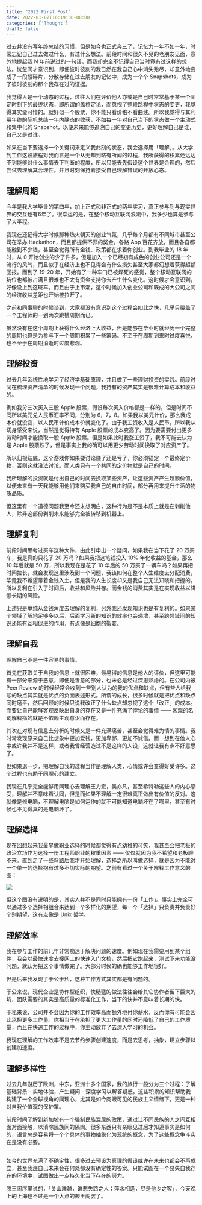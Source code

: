 ```yaml
---
title: "2022 First Post"
date: 2022-01-02T16:19:36+08:00
categories: ['Thought']
draft: false
---
```



过去并没有写年终总结的习惯，但是如今也正式奔三了，记忆力一年不如一年，时常忘记自己过去做过什么，有过什么想法。前段时间和很久不见的老朋友见面，意外地提起我 N 年前说过的一句话，而我却完全不记得自己当时竟有过这样的想法。恍忽间才意识到，即便彼时彼刻的我已然在我自己心中消失殆尽，却意外地变成了一段段碎片，分散存储在过去朋友的记忆中，成为一个个 Snapshots，成为了彼时彼刻的那个我存在过的证据。

我觉得人是一个动态的过程，过往人们在评价他人亦或是自己时常常基于某一个固定时刻下的最终状态，即所谓的盖棺定论，而忽视了整段路程中状态的变更，我觉得其实蛮可惜的。就好似一个股票，你不能只看价格不看曲线。所以我觉得与其利用年终的契机总结一年内静态的收获，不如每一年对自己当下的状态做一个主动式和集中化的 Snapshot，以便未来能够追溯自己的变更历史，更好理解自己是谁，自己又是过谁。

如果在当下要选择一个关键词来定义我此刻的状态，我会选择用「理解」。从大学到工作这段旅程对我而言是一个从无知到略有所闻的过程，我所获得的积累还远达不到能够对什么事情去下判断的程度，所以只能去先假设这个世界是合理的，然后尝试去理解其合理性。并且时刻保持着接受自己理解错误的开放心态。

## 理解周期

今年是我大学毕业的第四年，加上正式和非正式的两年实习，真正参与到与现实世界的交互也有6年了。很幸运的是，在整个移动互联网浪潮中，我多少也算是参与了大半程。

我现在还记得大学时候那种热火朝天的创业气氛，几乎每个月都有不同城市甚至公司在举办 Hackathon，而且都提供不菲的奖金。各路 App 百花齐放，而且各自都能融到不少钱，甚至会觉得所有金钱、政策都在求着你创业。到我毕业的 18 年时，从 0 开始创业的少了许多，但是加入一个已经初有成色的创业公司还是一个流行的风气，而且似乎在经济上也不见得会有什么损失甚至大家都幻想着获得超额回报。而到了 19-20 年，开始有了一种车门已被焊死的感觉，整个移动互联网的坑位也都被占满且很难也不太有资金支持你去产生什么变化。这时候才会意识到，好像没上到这班车。而且由于上市潮，这个时候加入创业公司和既成的大公司之间的经济收益差距也开始被拉开了。

之前和同事聊的时候谈到，大家都没有意识到这个过程会如此之快，几乎只覆盖了一个工程师的一到两次跳槽周期而已。

虽然没有在这个周期上获得什么经济上大收益，但是能够在毕业时就经历一个完整的周期也算是为参与下一个周期积累了一些筹码。不至于在周期到来时过度喜悦，也不至于在周期消逝时过度悲观。

## 理解投资

过去几年系统性地学习了经济学基础原理，并且做了一些理财投资的实践。前段时间在梳理资产清单的时候发现一个问题，我持有的资产其实是很难计算成本和收益的。

例如我分三次买入三股 Apple 股票，假设每次买入价格都是一样的，但是时间不同所以美元兑人民币汇率不同，分别为 6，7，8。如果我以美元计价，那么我成本价就没变，以人民币计价成本价就变化了。由于我工资收入是人民币，所以我从切身感受来说，当然是觉得持有 Apple 股票的成本变高了。因为要需要付出更多劳动时间才能换取一股 Apple 股票。但是如果此时我涨工资了，我不可能去认为是 Apple 股票跌了，但是事实上我的确可以用更少劳动时间换取了对应资产了。

所以归根结底，这个游戏你如果要讨论赚了还是亏了，你必须锚定一个最终定价物，否则这就没法讨论。而人类只有一个共同的定价物就是自己的时间。

我所理解的投资就是付出自己的时间去换取某些资产，让这些资产产生超额价值，以便未来有一天我能够用他们来购买我自己的自由时间，部分再用来提升生活的物质品质。

但这里有一个道德问题我至今还未想明白，这种行为是不是本质上就是在剥削他人，除非这部份剥削未来能够完全被转移到机器上。

## 理解复利

前段时间思考过买车这种大件，由此引申出一个疑问，如果我在当下花了 20 万买车，我是真的只花了 20 万吗？如果我把这笔钱投入 10% 年化收益的基金，那么 10 年后就是 50 万，所以我现在是花了 10 年后的 50 万买了一辆车吗？如果再把时间拉长，就会发现这里涉及到一个问题，我该如何在整个人生维度去分配消费，毕竟我不希望带着金钱入土，但是我的人生长度却又是我自己无法知晓和把握的。所以复利在引入了时间后，收益和风险并存。而金钱的消费其实是在实现收益以降低长期的风险。

上述只是单纯从金钱角度去理解的复利，另外我还发现知识也是有复利的。如果某个领域了解地足够多以后，后面学习新的知识的效率也会递增，甚至跨领域间的知识还能有互相促进的作用，有点像是细胞的裂变。

## 理解自我

理解自己不是一件容易的事情。

首先在获取关于自我的信息上就很困难，最易得的信息是他人的评价，但这里可能有一部分来源于恶意，即便是善意的部分，也未必是经过深思熟虑的。在公司内被 Peer Review 的时候经常会收到一些别人认为的我的优点和缺点，但有些人给我写的缺点其实就是优点的负面表述形式。所谓的成长，很多时候就是把优点和缺点同时磨平，然后回顾的时候只说我改正了什么缺点却忽视了这个「改正」的成本。而要让自己能够客观反映出自身的存在又是一件充满了悖论的事情 —— 客观的名词解释指的就是不依赖主观意识而存在。

其次在对现有信息去分析的时候又是一件充满痛苦，甚至会觉得难为情的事情。我时常发现原来自己比想象中更加爱钱，更加卑鄙，更加不诚信。而一想到在他人心中或许我并不是这样，或者我曾经营造过不是这样的人设，这就让我有点不好意思了。

但如果退一步，把理解自我的过程当作是理解人类，心情或许会变得好受许多。这个过程也有助于同理心的建立。

我现在几乎完全能够用同理心去理解王力宏，吴亦凡，甚至希特勒这些人的内心感受，理解并不意味着认同，但是而如果不理解一定很难真正做出有价值的反对。这就像是修电脑，不理解电脑是如何运作的就不可能知道电脑坏在了哪里，甚至有时候也不见得真的是电脑坏了。

## 理解选择

现在回想起来我最早做职业选择的时候都觉得有点幼稚的可笑，我甚至会把老板的政治立场作为选择一份工程师职业的权重因素 —— 仅仅就因为我不希望和老板聊不来。直到走了一些弯路后我才开始理解，选择之所以叫做选择，就是因为不能对一个单一的选择抱有过多不切实际的期望。之前有看过一个关于解释工作意义的图：

![](/images/work.png)

但这个图没有说明的是，其实人并不是同时只能拥有一份「工作」。事实上完全可以通过多个选择相组合来达到一个多样化的期望，每一个「选择」只负责并负责好个别期望，这有点像是 Unix 哲学。

## 理解效率

我在参与工作的前几年非常痴迷于解决问题的速度。例如现在我需要用到某个组件，我会以最快速度去搜网上的快速入门文档，然后把它跑起来，测试下来功能没问题，就认为把这个事情做完了。大部分时候的确也能够工作地很好。

但是后来我发现了于公于私，这种工作方式其实都是有问题的。

于公来说，现代企业是协作型组织，快糙猛的做法往往会给其它协作者留下巨大的坑，团队需要的其实是高质量的标准化工作，当下的快并不意味着长期的快。

于私来说，公司并不会因为你的工作效率高而额外地付你薪水，反而你有可能会因此承担更多工作量。你相当于在承担了更大工作量的同时还降低了自己的工作质量，而且在快速工作的过程中，你主动放弃了去深入学习的机会。

我现在理解的工作效率不是去节约步骤创建速度，而是去思考，抽象，建立步骤以创建加速度。

## 理解多样性

过去几年游历了欧洲，中东，亚洲十多个国家，我的旅行一般分为三个过程：了解基础背景 - 实地体验，产生疑问 - 深度学习以解答疑惑。这些积累的知识帮助我构建了一个全球视角的同理心，尤其是如今肉眼可见的民族主义情绪下，更是一种对自我价值观的保护罩。

前段时间了解到新加坡有一个强制民族混居的政策，通过让不同民族的人之间互相面对面接触，以消除民族间的隔阂。很多东西只有亲眼见过后才知道事实是如何的，语言总是容易将一个个具体的事物抽象化为笼统的概念，为了这些概念争斗实在是没有必要。

---

如今的世界充满了不确定性，很多过去预设为真理的假设或许在未来也都会不再成立，甚至我连自己未来会在何处都没有确定性的答案。只能试图在一个易失自我存在的环境中，试图做出一点持久化当下存在的努力。

滕王阁序里说的，「关山难越，谁悲失路之人；萍水相逢，尽是他乡之客」，今天晚上的上海也不过是一个大点的滕王阁罢了。